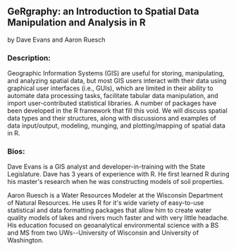 ## GeRgraphy: an Introduction to Spatial Data Manipulation and Analysis in R
by Dave Evans and Aaron Ruesch

### Description: 
Geographic Information Systems (GIS) are useful for storing, manipulating, and analyzing spatial data, but most GIS users interact with their data using graphical user interfaces (i.e., GUIs), which are limited in their ability to automate data processing tasks, facilitate tabular data manipulation, and import user-contributed statistical libraries. A number of packages have been developed in the R framework that fill this void. We will discuss spatial data types and their structures, along with discussions and examples of data input/output, modeling, munging, and plotting/mapping of spatial data in R.

### Bios: 
Dave Evans is a GIS analyst and developer-in-training with the State Legislature.  Dave has 3 years of experience with R. He first learned R during his master's research when he was constructing models of soil properties.

Aaron Ruesch is a Water Resources Modeler at the Wisconsin Department of Natural Resources. He uses R for it's wide variety of easy-to-use statistical and data formatting packages that allow him to create water quality models of lakes and rivers much faster and with very little headache. His education focused on geoanalytical environmental science with a BS and MS from two UWs--University of Wisconsin and University of Washington.